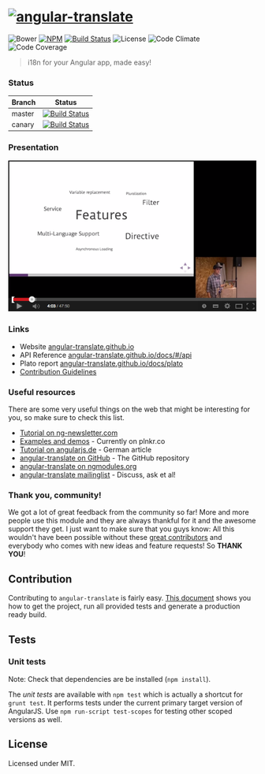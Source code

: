 # [![angular-translate](https://raw.github.com/angular-translate/angular-translate/canary/identity/logo/angular-translate-alternative/angular-translate_alternative_medium2.png)](http://angular-translate.github.io)

![Bower](https://img.shields.io/bower/v/angular-translate.svg) [![NPM](https://img.shields.io/npm/v/angular-translate.svg)](https://www.npmjs.com/package/angular-translate) [![Build Status](https://img.shields.io/travis/angular-translate/angular-translate.svg)](https://travis-ci.org/angular-translate/angular-translate) ![License](https://img.shields.io/npm/l/angular-translate.svg) ![Code Climate](https://img.shields.io/codeclimate/github/angular-translate/angular-translate.svg) ![Code Coverage](https://img.shields.io/codeclimate/coverage/github/angular-translate/angular-translate.svg)


> i18n for your Angular app, made easy!

### Status
| Branch        | Status         |
| ------------- |:-------------:|
| master        | [![Build Status](https://travis-ci.org/angular-translate/angular-translate.svg?branch=master)](https://travis-ci.org/angular-translate/angular-translate) |
| canary        |[![Build Status](https://travis-ci.org/angular-translate/angular-translate.svg?branch=canary)](https://travis-ci.org/angular-translate/angular-translate)     |

### Presentation
[![angular-translate Talk](presentation.png)](https://www.youtube.com/watch?v=9CWifOK_Wi8)

### Links
* Website [angular-translate.github.io](https://angular-translate.github.io/)
* API Reference [angular-translate.github.io/docs/#/api](https://angular-translate.github.io/docs/#/api)
* Plato report [angular-translate.github.io/docs/plato](https://angular-translate.github.io/docs/plato)
* [Contribution Guidelines](https://github.com/angular-translate/angular-translate/blob/master/CONTRIBUTING.md)

### Useful resources
There are some very useful things on the web that might be interesting for you,
so make sure to check this list.

- [Tutorial on ng-newsletter.com](http://ng-newsletter.com/posts/angular-translate.html)
- [Examples and demos](https://github.com/angular-translate/angular-translate/wiki/Demos) - Currently on plnkr.co
- [Tutorial on angularjs.de](http://angularjs.de/artikel/angularjs-i18n-ng-translate) - German article
- [angular-translate on GitHub](https://github.com/angular-translate/angular-translate) - The GitHub repository
- [angular-translate on ngmodules.org](http://ngmodules.org/modules/angular-translate)
- [angular-translate mailinglist](https://groups.google.com/forum/#!forum/angular-translate) - Discuss, ask et al!

### Thank you, community!
We got a lot of great feedback from the community so far! More and more people
use this module and they are always thankful for it and the awesome support they
get. I just want to make sure that you guys know: All this wouldn't have been
possible without these [great contributors](https://github.com/angular-translate/angular-translate/contributors)
and everybody who comes with new ideas and feature requests! So **THANK YOU**!

## Contribution

Contributing to <code>angular-translate</code> is fairly easy. [This document](CONTRIBUTING.md) shows you how to
get the project, run all provided tests and generate a production ready build.

## Tests

### Unit tests

Note: Check that dependencies are be installed (`npm install`).

The *unit tests* are available with `npm test` which is actually a shortcut for `grunt test`. It performs tests under the current primary target version of AngularJS. Use `npm run-script test-scopes` for testing other scoped versions as well.

## License

Licensed under MIT.
